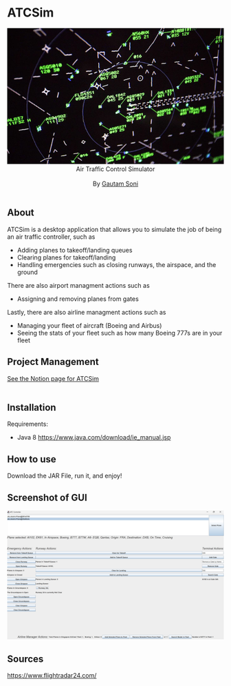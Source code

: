 # ATCSim

<p align="center">
	<img alt="" src="https://github.com/gsoni1/ATCSim/blob/master/atcscreen.png">
	<br>
	<span>Air Traffic Control Simulator</span><br><br>
	<span>By <a href="https://www.linkedin.com/in/gsoni16/">Gautam Soni</a></small> </span><br><br>
</p>

## About

ATCSim is a desktop application that allows you to simulate the job of being an air traffic controller, such as

- Adding planes to takeoff/landing queues
- Clearing planes for takeoff/landing
- Handling emergencies such as closing runways, the airspace, and the ground

There are also airport managment actions such as
- Assigning and removing planes from gates

Lastly, there are also airline managment actions such as
- Managing your fleet of aircraft (Boeing and Airbus)
- Seeing the stats of your fleet such as how many Boeing 777s are in your fleet

## Project Management
<span> <a href="https://gsoni1.notion.site/ATCSim-Project-Management-f583c2e6160f4ea18f14e5de4d055a16?pvs=74">See the Notion page for ATCSim</a></small> </span><br><br>

## Installation
Requirements:


- Java 8
https://www.java.com/download/ie_manual.jsp

## How to use

Download the JAR File, run it, and enjoy!

## Screenshot of GUI

![alt text](https://github.com/gsoni1/ATCSim/blob/master/demo.jpg)

## Sources
https://www.flightradar24.com/
